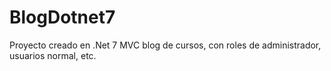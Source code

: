 # BlogDotnet7
Proyecto creado en .Net 7 MVC blog de cursos, con roles de administrador, usuarios normal, etc.
